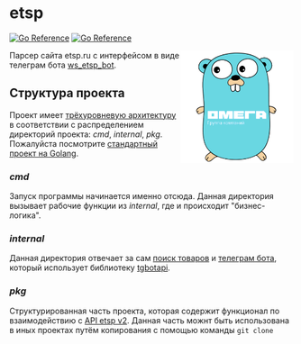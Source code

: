 # etsp

[![Go Reference](https://img.shields.io/badge/API-etsp-orange)](https://ws.etsp.ru/Help/v2/Default.aspx) [![Go Reference](https://img.shields.io/badge/Telegram-BOT-blue)](https://t.me/ws_etsp_bot)

<img align="right" alt="DiscordGo logo" src="docs/img/etsp.png" width="200">

Парсер сайта etsp.ru с интерфейсом в виде телеграм бота [ws_etsp_bot](https://t.me/ws_etsp_bothttps://t.me/ws_etsp_bot).

## Структура проекта

Проект имеет [трёхуровневую архитектуру](https://ru.wikipedia.org/wiki/Трёхуровневая_архитектураhttps://ru.wikipedia.org/wiki/Трёхуровневая_архитектура) в соответствии с распределением директорий проекта: *cmd*, *internal*, *pkg*. Пожалуйста посмотрите [стандартный проект на Golang](https://github.com/golang-standards/project-layouthttps://github.com/golang-standards/project-layout).

### *cmd*

Запуск программы начинается именно отсюда. Данная директория вызывает рабочие функции из *internal*, где и происходит "бизнес-логика".

### *internal*

Данная директория отвечает за сам [поиск товаров](https://github.com/github/RB-PRO/etsp/internal/app/Search.go) и [телеграм бота](https://github.com/github/RB-PRO/etsp/internal/app/telegram.go), который использует библиотеку [tgbotapi](https://github.com/go-telegram-bot-api/telegram-bot-api/).

### *pkg*

Структурированная часть проекта, которая содержит функционал по взаимодействию с [API etsp v2](https://ws.etsp.ru/Help/v2/Default.aspxhttps://ws.etsp.ru/Help/v2/Default.aspx). Данная часть можнт быть использована в иных проектах путём копирования с помощью команды `git clone`
